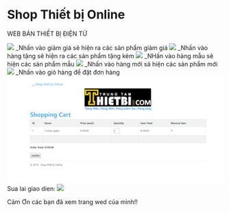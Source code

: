 # Shop Thiết bị Online
WEB BÁN THIẾT BỊ ĐIỆN TỬ

<img src="https://scontent.fdad1-1.fna.fbcdn.net/v/t1.15752-9/72756403_385882438954019_8779196041044951040_n.jpg?_nc_cat=102&_nc_oc=AQmYQ498HpqJsiRVGlU9-ekKLkpC6R2zefDMmmJypRt_ZAb49e0JfGE0BO9naR_oYHM&_nc_ht=scontent.fdad1-1.fna&oh=b12943453e2ab313e22b52888a9f60d9&oe=5E1A5CBF">
_Nhấn vào giảm giá sẽ hiện ra các sản phẩm giảm giá
<img src="https://scontent.fdad1-1.fna.fbcdn.net/v/t1.15752-9/72072859_2466093470378224_3259970758524272640_n.jpg?_nc_cat=104&_nc_oc=AQlvIHkUvbPjd-WpU7gTqdJGPakcEMWRxujkBlGj0Hk_vcpGmzmVb7LMpO4Dr4f1i3w&_nc_ht=scontent.fdad1-1.fna&oh=6376fc4387293bfb84dfabbf351966d8&oe=5E19AF88">
_Nhấn vào hàng tặng sẽ hiện ra các sản phẩm tặng kèm
<img src="https://scontent.fdad1-1.fna.fbcdn.net/v/t1.15752-9/72481164_696531857423720_4536731683696672768_n.jpg?_nc_cat=102&_nc_oc=AQnwtHayMU6g7wow546i-fiFAccGZEehaT3uzidoN_KHCxdVcv9WCOhH0iWxQJoLIvU&_nc_ht=scontent.fdad1-1.fna&oh=61efcb314408c69f58bcbb76cc9ac68a&oe=5E225261">
_NHấn vào hàng mẫu sẽ hiện các sản phẩm mẫu
<img src="https://scontent.fdad2-1.fna.fbcdn.net/v/t1.15752-9/72684106_826717904410057_6370930800694657024_n.jpg?_nc_cat=111&_nc_oc=AQnSpOSb4xNJJq4wqB-706aLkvU1Q1eMxf7EHjdMq4h7YzANa_dd47vobbVpcRJQyiI&_nc_ht=scontent.fdad2-1.fna&oh=2f70bee1e55847a8047ed7586c4239ec&oe=5E28842F">
_Nhấn vào hàng mới sã hiện các sản phẩm mới
<img src="https://scontent.fdad2-1.fna.fbcdn.net/v/t1.15752-9/72532665_643584089502194_3032923518648975360_n.jpg?_nc_cat=110&_nc_oc=AQkdHBIxKA8VRwO0LSwm480w6bp1gVE4h840yh4tYl8nz28ZZ9pkof5-wsVZcQ72s1M&_nc_ht=scontent.fdad2-1.fna&oh=ccee4e95ded9f8950f82248d118f7f39&oe=5E31F600">
_Nhấn vào giỏ hàng để đặt đơn hàng
<img src="https://raw.githubusercontent.com/nguyenhongnhatlam/BooksShopOnline/master/images/themvaogiohang.PNG">
Sua lai giao dien:
<img src="https://scontent.fdad1-1.fna.fbcdn.net/v/t1.15752-9/73013372_252688335647542_8838056192719716352_n.png?_nc_cat=100&_nc_oc=AQl62zhezSm3zDxst2ViQI2lSrC42V0mdOe82XmpTk0EVHKx4hAnJ5JhFR8BSVlc0LQ&_nc_ht=scontent.fdad1-1.fna&oh=4679ab08ab03b2bde1eae29ed489b81a&oe=5E61CD0C">

Cảm Ơn các bạn đã xem trang wed của mình!!
